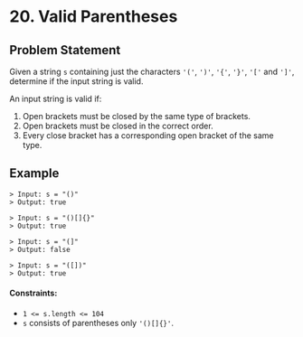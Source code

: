 # 20. Valid Parentheses

## Problem Statement
Given a string ``s`` containing just the characters ``'('``, ``')'``, ``'{'``, ``'}'``, ``'['`` and ``']'``, determine if the input string is valid.

An input string is valid if:

1. Open brackets must be closed by the same type of brackets.
2. Open brackets must be closed in the correct order.
3. Every close bracket has a corresponding open bracket of the same type.

## Example
```Example 1:
> Input: s = "()"
> Output: true
```

```Example 2:
> Input: s = "()[]{}"
> Output: true
```

```Example 3:
> Input: s = "(]"
> Output: false
```

```Example 4:
> Input: s = "([])"
> Output: true
```

#### Constraints:

- ``1 <= s.length <= 104``
- ``s`` consists of parentheses only ``'()[]{}'``.